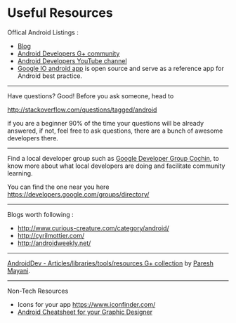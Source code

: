 # Useful Resources 

Offical Android Listings :

* [Blog](http://android-developers.blogspot.in/)
* [Android Developers G+ community]( https://plus.google.com/communities/105153134372062985968/stream/7db53d71-5bab-46fd-a3f2-a321fee334af)
* [Android Developers YouTube channel]( https://www.youtube.com/user/androiddevelopers)
* [Google IO android app](https://github.com/google/iosched) is open source and serve as a reference app for Android best practice.

---
Have questions? Good! Before you ask someone, head to 

http://stackoverflow.com/questions/tagged/android

if you are a beginner 90% of the time your questions will be already answered, if not, feel free to ask questions, there are a bunch of awesome developers there. 

---

Find a local developer group such as [Google Developer Group Cochin](developers.google.com/groups/chapter/106046004645175854179/), to know more about what local developers are doing and facilitate community learning. 

You can find the one near you here https://developers.google.com/groups/directory/

---
Blogs worth following : 
* http://www.curious-creature.com/category/android/
* http://cyrilmottier.com/
* http://androidweekly.net/



---
[AndroidDev - Articles/libraries/tools/resources G+ collection](https://plus.google.com/collection/w9czY) by [Paresh Mayani](https://plus.google.com/+PareshMayani/posts). 

---

Non-Tech Resources 
* Icons for your app https://www.iconfinder.com/
* [Android Cheatsheet for your Graphic Designer]( http://petrnohejl.github.io/Android-Cheatsheet-For-Graphic-Designers/)